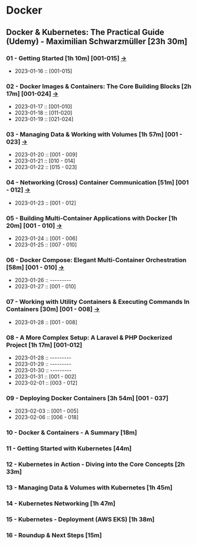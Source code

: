 # Docker

## Docker & Kubernetes: The Practical Guide (Udemy) - Maximilian Schwarzmüller [23h 30m] 

### 01 - Getting Started [1h 10m] [001-015]  [->](https://github.com/SbrTa/Notes/blob/main/Docker/01%20-%20Getting%20Started.md)
  - 2023-01-16 :: [001-015]

### 02 - Docker Images & Containers: The Core Building Blocks [2h 17m] [001-024]  [->](https://github.com/SbrTa/Notes/blob/main/Docker/02%20-%20Docker%20Images%20%26%20Containers.md)
  - 2023-01-17 :: [001-010]
  - 2023-01-18 :: [011-020]
  - 2023-01-19 :: [021-024]

### 03 - Managing Data & Working with Volumes [1h 57m] [001 - 023]  [->](https://github.com/SbrTa/Notes/blob/main/Docker/03%20-%20Managing%20Data%20%26%20Working%20with%20Volumes.md)
  - 2023-01-20 :: [001 - 009]
  - 2023-01-21 :: [010 - 014]
  - 2023-01-22 :: [015 - 023]

### 04 - Networking (Cross) Container Communication [51m] [001 - 012]  [->](https://github.com/SbrTa/Notes/blob/main/Docker/04%20-%20Networking%20(Cross)%20Container%20Communication.md)
  - 2023-01-23 :: [001 - 012]

### 05 - Building Multi-Container Applications with Docker [1h 20m] [001 - 010]  [->](https://github.com/SbrTa/Notes/blob/main/Docker/05%20-%20Building%20Multi-Container%20Applications%20with%20Docker.md)
  - 2023-01-24 :: [001 - 006]
  - 2023-01-25 :: [007 - 010]
  
### 06 - Docker Compose: Elegant Multi-Container Orchestration [58m] [001 - 010]  [->](https://github.com/SbrTa/Notes/blob/main/Docker/06%20-%20Docker%20Compose%20Elegant%20Multi-Container%20Orchestration.md)
  - 2023-01-26 ::  ---------
  - 2023-01-27 :: [001 - 010]

### 07 - Working with Utility Containers & Executing Commands In Containers [30m] [001 - 008]  [->](https://github.com/SbrTa/Notes/blob/main/Docker/07%20-%20Working%20with%20Utility%20Containers%20%26%20Executing%20Commands%20In%20Containers.md)
  - 2023-01-28 :: [001 - 008]

### 08 - A More Complex Setup: A Laravel & PHP Dockerized Project [1h 17m] [001-012]
  - 2023-01-28 ::  ---------
  - 2023-01-29 ::  ---------
  - 2023-01-30 ::  ---------
  - 2023-01-31 :: [001 - 002]
  - 2023-02-01 :: [003 - 012]

### 09 - Deploying Docker Containers [3h 54m] [001 - 037]
  - 2023-02-03 :: [001 - 005]
  - 2023-02-06 :: [006 - 018]


### 10 - Docker & Containers - A Summary [18m]

### 11 - Getting Started with Kubernetes [44m]

### 12 - Kubernetes in Action - Diving into the Core Concepts [2h 33m]

### 13 - Managing Data & Volumes with Kubernetes [1h 45m]

### 14 - Kubernetes Networking [1h 47m]

### 15 - Kubernetes - Deployment (AWS EKS) [1h 38m]

### 16 - Roundup & Next Steps [15m]

